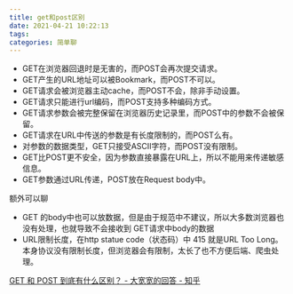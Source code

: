 ```yaml
---
title: get和post区别
date: 2021-04-21 10:22:13
tags:
categories: 简单聊
---
```






- GET在浏览器回退时是无害的，而POST会再次提交请求。
- GET产生的URL地址可以被Bookmark，而POST不可以。
- GET请求会被浏览器主动cache，而POST不会，除非手动设置。
- GET请求只能进行url编码，而POST支持多种编码方式。
- GET请求参数会被完整保留在浏览器历史记录里，而POST中的参数不会被保留。
- GET请求在URL中传送的参数是有长度限制的，而POST么有。
- 对参数的数据类型，GET只接受ASCII字符，而POST没有限制。
- GET比POST更不安全，因为参数直接暴露在URL上，所以不能用来传递敏感信息。
- GET参数通过URL传递，POST放在Request body中。



额外可以聊

- GET 的body中也可以放数据，但是由于规范中不建议，所以大多数浏览器也没有处理，也就导致不会接收到 GET请求中body的数据
- URL限制长度，在http statue code（状态码）中 415 就是URL Too Long。本身协议没有限制长度，但浏览器会有限制，太长了也不方便后端、爬虫处理。



[GET 和 POST 到底有什么区别？ - 大宽宽的回答 - 知乎]( https://www.zhihu.com/question/28586791/answer/767316172)



